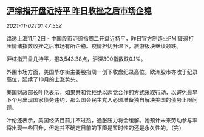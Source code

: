 <!--1635818462000-->
[沪综指开盘近持平 昨日收挫之后市场企稳](https://cn.reuters.com/article/china-stocks-morning-open-1102-idCNKBS2HN04F)
------

<div><i>2021-11-02T01:47:55Z</i></div><p>路透上海11月2日 - 中国股市沪综指周二开盘近持平，昨日官方制造业PMI疲弱打压情绪指数收挫之后市场有所企稳。疫情担忧升温下，旅游板块继续领跌。</p><p>沪综指开盘几持平，报3,543.38点，沪深300指数跌0.1%。</p><p>外围市场方面，美国华尔街主要股指周一创下收盘纪录高位。欧洲股市亦收于纪录高位，延续了10月的上涨势头。</p><p>美国财政部长叶伦表示，如果共和党拒绝以两党合作的方式采取行动，以避免最早下个月出现国家债务违约，那么国会民主党人必须准备独自解决美国的债务上限问题。</p><p>叶伦还表示，美国经济目前并不过热，通胀压力将会缓解。她预计未来劳动参与率将出现一些回升，但她并不确定目前的下降是暂时性的还是永久性的。（完）</p>

